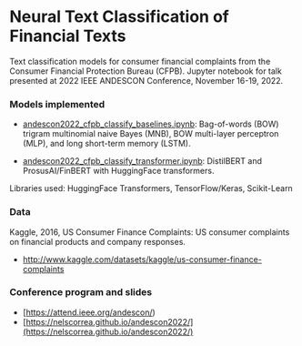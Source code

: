 # Neural Text Classification of Financial Texts

Text classification models for consumer financial complaints from the Consumer Financial Protection Bureau (CFPB). 
Jupyter notebook for talk presented at 2022 IEEE ANDESCON Conference, November 16-19, 2022.

### Models implemented

* [andescon2022_cfpb_classify_baselines.ipynb](andescon2022_cfpb_classify_baselines.ipynb): Bag-of-words (BOW) trigram multinomial naive Bayes (MNB), BOW multi-layer perceptron (MLP), and long short-term memory (LSTM).

* [andescon2022_cfpb_classify_transformer.ipynb](andescon2022_cfpb_classify_transformer.ipynb): DistilBERT and ProsusAI/FinBERT with HuggingFace transformers. 

Libraries used: HuggingFace Transformers, TensorFlow/Keras, Scikit-Learn

### Data

Kaggle, 2016, US Consumer Finance Complaints: US consumer complaints on financial products and company responses. 
* http://www.kaggle.com/datasets/kaggle/us-consumer-finance-complaints

### Conference program and slides
* [https://attend.ieee.org/andescon/)
* [https://nelscorrea.github.io/andescon2022/](https://nelscorrea.github.io/andescon2022/)
